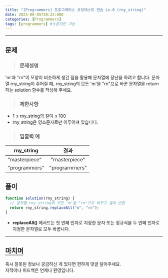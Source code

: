 ```yaml
---
title: "[Programmers] 프로그래머스 코딩테스트 연습 Lv.0 (rny_string)"
date: 2023-08-05T20:22:000
categories: [Programmers]
tags: [programmers] #소문자만 가능
---
```


---

## <b>문제</b>

<h3><blockquote>문제설명
</blockquote></h3>

'm'과 "rn"이 모양이 비슷하게 생긴 점을 활용해 문자열에 장난을 하려고 합니다. 문자열 rny_string이 주어질 때, rny_string의 모든 'm'을 "rn"으로 바꾼 문자열을 return 하는 solution 함수를 작성해 주세요.

<h3><blockquote>제한사항
</blockquote></h3>

- 1 ≤ rny_string의 길이 ≤ 100
- rny_string은 영소문자로만 이루어져 있습니다.

<h3><blockquote>입출력 예
</blockquote></h3>

| rny_string    |      결과       |
| ------------- | :-------------: |
| "masterpiece" | "rnasterpiece"  |
| "programmers" | "prograrnrners" |

## <b>풀이</b>

```js
function solution(rny_string) {
  // 문자열 rny_string의 모든 'm'을 "rn"으로 바꾸고 결과 반환
  return rny_string.replaceAll("m", "rn");
}
```

- <strong>replaceAll()</strong> 메서드는 첫 번째 인자로 지정한 문자 또는 정규식을 두 번째 인자로 지정한 문자열로 모두 바꿉니다.

---

## <b style="border-bottom:2px solid gray"><b>마치며</b></b>

<P>혹시 잘못된 정보나 궁금하신 게 있다면 편하게 댓글 달아주세요.<br/>
지적이나 피드백은 언제나 환영입니다.</p>
